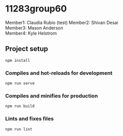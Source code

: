 # 11283group60

Member1:  Claudia Rubio (test)
Member2:  Shivan Desai  
Member3:  Mason Anderson  
Member4:  Kyle Helstrom  


## Project setup
```
npm install
```

### Compiles and hot-reloads for development
```
npm run serve
```

### Compiles and minifies for production
```
npm run build
```

### Lints and fixes files
```
npm run lint
```